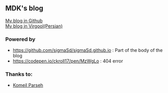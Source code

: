 ## MDK's blog
[My blog in Github](https://mdk1384.github.io)<br>
[My blog in Virgool(Persian)](https://virgool.io/@MDK)
### Powered by

- https://github.com/sigmaSd/sigmaSd.github.io : Part of the body of the blog
- https://codepen.io/ckroll17/pen/MzWgLo : 404 error

### Thanks to:
- [Komeil Parseh](https://github.com/KomeilParseh)
